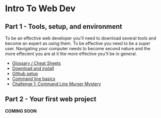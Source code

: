 # Intro To Web Dev

## Part 1 - Tools, setup, and environment

To be an effective web developer you'll need to download several tools and become an expert as using them. To be effective you need to be a super user. Navigating your computer needs to become second nature and the more effecient you are at it the more effective you'll be in general.

* [Glossary / Cheat Sheets](pages/00-glossary.md)
* [Download and install](pages/01-download-install.md)
* [Github setup](pages/02-github-setup.md)
* [Command line basics](pages/03-cli-basics.md)
* [Challenge 1: Command Line Murser Mystery](challenges/01-command_line_mudermystery)

## Part 2 - Your first web project

**COMING SOON**
